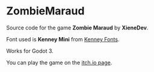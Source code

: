 # ZombieMaraud

Source code for the game **Zombie Maraud** by **XieneDev**.

Font used is **Kenney Mini** from [Kenney Fonts](https://kenney.nl/assets/kenney-fonts).

Works for Godot 3.

You can play the game on the [itch.io page](https://xienedev.itch.io/zombie-maraud).
